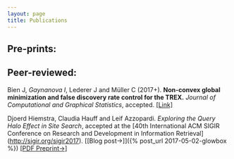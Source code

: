```yaml
---
layout: page
title: Publications
---
```

## Pre-prints:

## Peer-reviewed:

Bien J, _Gaynanova I_, Lederer J and Müller C (2017+). **Non-convex global minimization and false discovery rate control for the TREX.**
*Journal of Computational and Graphical Statistics*, accepted. [[Link]](http://www.tandfonline.com/doi/abs/10.1080/10618600.2017.1341414)


Djoerd Hiemstra, Claudia Hauff and Leif Azzopardi. *Exploring the Query Halo Effect in Site Search*,
accepted at the [40th International ACM SIGIR Conference on Research and Development in Information Retrieval]
(http://sigir.org/sigir2017). 
[[Blog post&#8594;]]({% post_url 2017-05-02-glowbox %})
[[PDF Preprint&#8594;]](../documents/publications/SIGIR2017-hiemstra.pdf)




